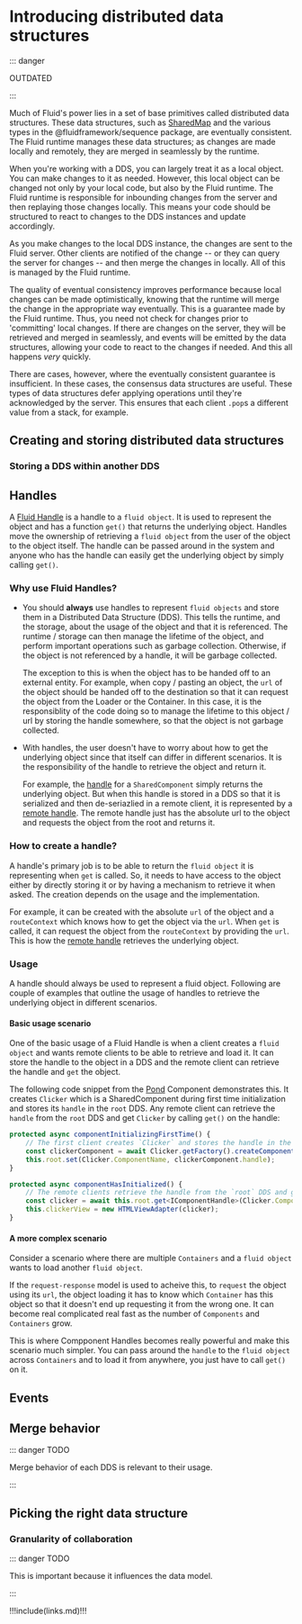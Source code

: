 # Introducing distributed data structures

::: danger

OUTDATED

:::

Much of Fluid's power lies in a set of base primitives called distributed data structures. These data structures, such
as [SharedMap](./SharedMap.md) and the various types in the @fluidframework/sequence package, are eventually consistent.
The Fluid runtime manages these data structures; as changes are made locally and remotely, they are merged in seamlessly
by the runtime.

When you're working with a DDS, you can largely treat it as a local object. You can make changes to it as needed.
However, this local object can be changed not only by your local code, but also by the Fluid runtime. The Fluid runtime
is responsible for inbounding changes from the server and then replaying those changes locally. This means your code
should be structured to react to changes to the DDS instances and update accordingly.

As you make changes to the local DDS instance, the changes are sent to the Fluid server. Other clients are notified of
the change -- or they can query the server for changes -- and then merge the changes in locally. All of this is managed
by the Fluid runtime.

The quality of eventual consistency improves performance because local changes can be made optimistically, knowing that
the runtime will merge the change in the appropriate way eventually. This is a guarantee made by the Fluid runtime.
Thus, you need not check for changes prior to 'committing' local changes. If there are changes on the server, they will
be retrieved and merged in seamlessly, and events will be emitted by the data structures, allowing your code to react to
the changes if needed. And this all happens _very_ quickly.

There are cases, however, where the eventually consistent guarantee is insufficient. In these cases, the consensus data
structures are useful. These types of data structures defer applying operations until they're acknowledged by the
server. This ensures that each client `.pop`s a different value from a stack, for example.

## Creating and storing distributed data structures

### Storing a DDS within another DDS

## Handles

A [Fluid Handle](../../packages/loader/core-interfaces/src/handles.ts) is a handle to a `fluid object`. It is
used to represent the object and has a function `get()` that returns the underlying object. Handles move the ownership
of retrieving a `fluid object` from the user of the object to the object itself. The handle can be passed around in the
system and anyone who has the handle can easily get the underlying object by simply calling `get()`.

### Why use Fluid Handles?

- You should **always** use handles to represent `fluid objects` and store them in a Distributed Data Structure (DDS).
  This tells the runtime, and the storage, about the usage of the object and that it is referenced. The runtime /
  storage can then manage the lifetime of the object, and perform important operations such as garbage collection.
  Otherwise, if the object is not referenced by a handle, it will be garbage collected.

  The exception to this is when the object has to be handed off to an external entity. For example, when copy / pasting
  an object, the `url` of the object should be handed off to the destination so that it can request the object from the
  Loader or the Container. In this case, it is the responsiblity of the code doing so to manage the lifetime to this
  object / url by storing the handle somewhere, so that the object is not garbage collected.

- With handles, the user doesn't have to worry about how to get the underlying object since that itself can differ in
  different scenarios. It is the responsibility of the handle to retrieve the object and return it.

  For example, the [handle](../../packages/runtime/component-runtime/src/componentHandle.ts) for a `SharedComponent`
  simply returns the underlying object. But when this handle is stored in a DDS so that it is serialized and then
  de-seriazlied in a remote client, it is represented by a [remote
  handle](../../packages/runtime/runtime-utils/src/remoteComponentHandle.ts). The remote handle just has the absolute
  url to the object and requests the object from the root and returns it.

### How to create a handle?

A handle's primary job is to be able to return the `fluid object` it is representing when `get` is called. So, it needs
to have access to the object either by directly storing it or by having a mechanism to retrieve it when asked. The
creation depends on the usage and the implementation.

For example, it can be created with the absolute `url` of the object and a `routeContext` which knows how to get the
object via the `url`. When `get` is called, it can request the object from the `routeContext` by providing the `url`.
This is how the [remote handle](../../packages/runtime/runtime-utils/src/remoteComponentHandle.ts) retrieves the
underlying object.

### Usage

A handle should always be used to represent a fluid object. Following are couple of examples that outline the usage of
handles to retrieve the underlying object in different scenarios.

#### Basic usage scenario

One of the basic usage of a Fluid Handle is when a client creates a `fluid object` and wants remote clients to be able
to retrieve and load it. It can store the handle to the object in a DDS and the remote client can retrieve the handle
and `get` the object.

The following code snippet from the [Pond](../../components/examples/pond/src/index.tsx) Component demonstrates this. It
creates `Clicker` which is a SharedComponent during first time initialization and stores its `handle` in the `root` DDS.
Any remote client can retrieve the `handle` from the `root` DDS and get `Clicker` by calling `get()` on the handle:

```typescript
protected async componentInitializingFirstTime() {
    // The first client creates `Clicker` and stores the handle in the `root` DDS.
    const clickerComponent = await Clicker.getFactory().createComponent(this.context);
    this.root.set(Clicker.ComponentName, clickerComponent.handle);
}

protected async componentHasInitialized() {
    // The remote clients retrieve the handle from the `root` DDS and get the `Clicker`.
    const clicker = await this.root.get<IComponentHandle>(Clicker.ComponentName).get();
    this.clickerView = new HTMLViewAdapter(clicker);
}
```

#### A more complex scenario

Consider a scenario where there are multiple `Containers` and a `fluid object` wants to load another `fluid object`.

If the `request-response` model is used to acheive this, to `request` the object using its `url`, the object loading it
has to know which `Container` has this object so that it doesn't end up requesting it from the wrong one. It can become
real complicated real fast as the number of `Components` and `Containers` grow.

This is where Compponent Handles becomes really powerful and make this scenario much simpler. You can pass around the
`handle` to the `fluid object` across `Containers` and to load it from anywhere, you just have to call `get()` on it.


## Events

## Merge behavior

::: danger TODO

Merge behavior of each DDS is relevant to their usage.

:::

## Picking the right data structure

### Granularity of collaboration

::: danger TODO

This is important because it influences the data model.

:::

!!!include(links.md)!!!
